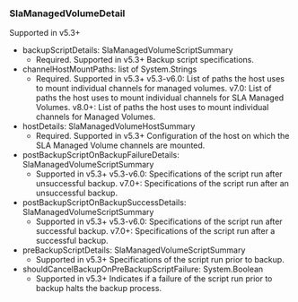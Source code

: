 ### SlaManagedVolumeDetail
Supported in v5.3+

- backupScriptDetails: SlaManagedVolumeScriptSummary
  - Required. Supported in v5.3+
  Backup script specifications.
- channelHostMountPaths: list of System.Strings
  - Required. Supported in v5.3+
  v5.3-v6.0: List of paths the host uses to mount individual channels for managed volumes.
  v7.0: List of paths the host uses to mount individual channels for SLA Managed Volumes.
  v8.0+: List of paths the host uses to mount individual channels for Managed Volumes.
- hostDetails: SlaManagedVolumeHostSummary
  - Required. Supported in v5.3+
  Configuration of the host on which the SLA Managed Volume channels are mounted.
- postBackupScriptOnBackupFailureDetails: SlaManagedVolumeScriptSummary
  - Supported in v5.3+
  v5.3-v6.0: Specifications of the script run after unsuccessful backup.
  v7.0+: Specifications of the script run after an unsuccessful backup.
- postBackupScriptOnBackupSuccessDetails: SlaManagedVolumeScriptSummary
  - Supported in v5.3+
  v5.3-v6.0: Specifications of the script run after successful backup.
  v7.0+: Specifications of the script run after a successful backup.
- preBackupScriptDetails: SlaManagedVolumeScriptSummary
  - Supported in v5.3+
  Specifications of the script run prior to backup.
- shouldCancelBackupOnPreBackupScriptFailure: System.Boolean
  - Supported in v5.3+
  Indicates if a failure of the script run prior to backup halts the backup process.
